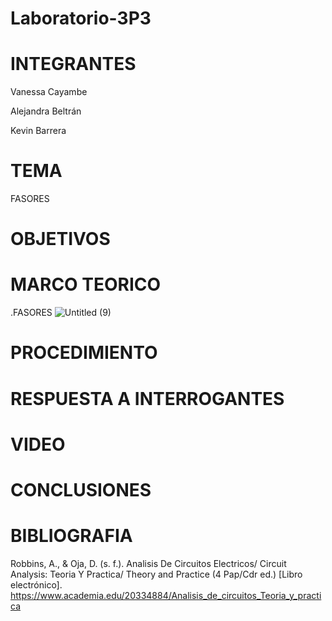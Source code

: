 # Laboratorio-3P3

# INTEGRANTES
Vanessa Cayambe

Alejandra Beltrán

Kevin Barrera

# TEMA
FASORES
# OBJETIVOS

# MARCO TEORICO

.FASORES
![Untitled (9)](https://user-images.githubusercontent.com/84421020/133168821-e23f52e2-1140-4716-8202-2f6e468c5411.jpg)

# PROCEDIMIENTO


# RESPUESTA A INTERROGANTES


# VIDEO 

# CONCLUSIONES

# BIBLIOGRAFIA
Robbins, A., & Oja, D. (s. f.). Analisis De Circuitos Electricos/ Circuit Analysis: Teoria Y Practica/ Theory and Practice (4 Pap/Cdr ed.) [Libro electrónico]. https://www.academia.edu/20334884/Analisis_de_circuitos_Teoria_y_practica
